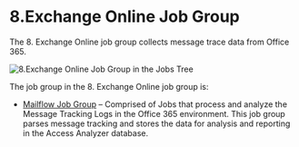 # 8.Exchange Online Job Group

The 8. Exchange Online job group collects message trace data from Office 365.

![8.Exchange Online Job Group in the Jobs Tree](/img/product_docs/accessanalyzer/12.0/admin/hostmanagement/jobstree.webp)

The job group in the 8. Exchange Online job group is:

- [Mailflow Job Group](/docs/accessanalyzer/12.0/solutions/exchange/online/mailflow/overview.md) – Comprised of Jobs that process and analyze the
  Message Tracking Logs in the Office 365 environment. This job group parses message tracking and
  stores the data for analysis and reporting in the Access Analyzer database.
